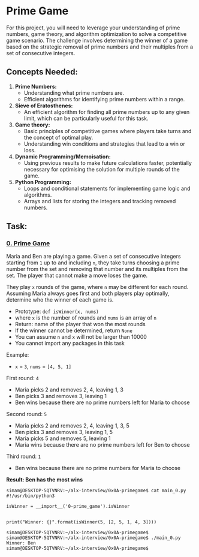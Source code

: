 # Prime Game
For this project, you will need to leverage your understanding of prime numbers, game theory, and algorithm optimization to solve a competitive game scenario. The challenge involves determining the winner of a game based on the strategic removal of prime numbers and their multiples from a set of consecutive integers.

## Concepts Needed:
1. <b>Prime Numbers:</b>
   * Understanding what prime numbers are.
   * Efficient algorithms for identifying prime numbers within a range.
2. <b>Sieve of Eratosthenes:</b>
   * An efficient algorithm for finding all prime numbers up to any given limit, which can be particularly useful for this task.
3. <b>Game theory:</b>
   * Basic principles of competitive games where players take turns and the concept of optimal play.
   * Understanding win conditions and strategies that lead to a win or loss.
4. <b>Dynamic Programming/Memoisation:</b>
   * Using previous results to make future calculations faster, potentially necessary for optimising the solution for multiple rounds of the game.
5. <b>Python Programming:</b>
   * Loops and conditional statements for implementing game logic and algorithms.
   * Arrays and lists for storing the integers and tracking removed numbers.

## Task:
### [0. Prime Game](./0-prime_game.py)
Maria and Ben are playing a game. Given a set of consecutive integers starting from `1` up to and including `n`, they take turns choosing a prime number from the set and removing that number and its multiples from the set. The player that cannot make a move loses the game.

They play `x` rounds of the game, where `n` may be different for each round. Assuming Maria always goes first and both players play optimally, determine who the winner of each game is.

* Prototype: `def isWinner(x, nums)`
* where `x` is the number of rounds and `nums` is an array of `n`
* Return: name of the player that won the most rounds
* If the winner cannot be determined, return `None`
* You can assume `n` and `x` will not be larger than 10000
* You cannot import any packages in this task

Example:

* `x` = `3`, `nums` = `[4, 5, 1]`

First round: `4`

* Maria picks 2 and removes 2, 4, leaving 1, 3
* Ben picks 3 and removes 3, leaving 1
* Ben wins because there are no prime numbers left for Maria to choose

Second round: `5`

* Maria picks 2 and removes 2, 4, leaving 1, 3, 5
* Ben picks 3 and removes 3, leaving 1, 5
* Maria picks 5 and removes 5, leaving 1
* Maria wins because there are no prime numbers left for Ben to choose

Third round: `1`

* Ben wins because there are no prime numbers for Maria to choose

<b>Result: Ben has the most wins</b>

```
simam@DESKTOP-5QTVNRV:~/alx-interview/0x0A-primegame$ cat main_0.py
#!/usr/bin/python3

isWinner = __import__('0-prime_game').isWinner


print("Winner: {}".format(isWinner(5, [2, 5, 1, 4, 3])))

simam@DESKTOP-5QTVNRV:~/alx-interview/0x0A-primegame$
simam@DESKTOP-5QTVNRV:~/alx-interview/0x0A-primegame$ ./main_0.py
Winner: Ben
simam@DESKTOP-5QTVNRV:~/alx-interview/0x0A-primegame$
```
